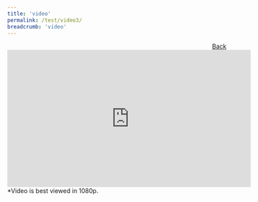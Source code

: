 ```yaml
---
title: 'video'
permalink: /test/video3/
breadcrumb: 'video'
---
```

<a href="/Exhibition/Livestreams/" style="float:right;">Back</a>
 <div class="video-container">
<iframe width="560" height="315" src="https://www.youtube.com/embed/5Ih7-kan4Sw" frameborder="0" allow="accelerometer; autoplay; encrypted-media; gyroscope; picture-in-picture" allowfullscreen></iframe></div>
*Video is best viewed in 1080p.<br/>
